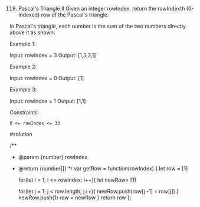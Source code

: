 119. Pascal's Triangle II
Given an integer rowIndex, return the rowIndexth (0-indexed) row of the Pascal's triangle.

In Pascal's triangle, each number is the sum of the two numbers directly above it as shown:

 

Example 1:

Input: rowIndex = 3
Output: [1,3,3,1]

Example 2:

Input: rowIndex = 0
Output: [1]

Example 3:

Input: rowIndex = 1
Output: [1,1]

 

Constraints:

    0 <= rowIndex <= 33

 #solution

 /**
 * @param {number} rowIndex
 * @return {number[]}
 */
var getRow = function(rowIndex) {
    let row = [1]

    for(let i = 1; i <= rowIndex; i++){
        let newRow= [1]
    
    for(let j = 1; j < row.length; j++){
        newRow.push(row[j -1] + row[j])
    }
    newRow.push(1)
    row = newRow
    }
    return row
};
